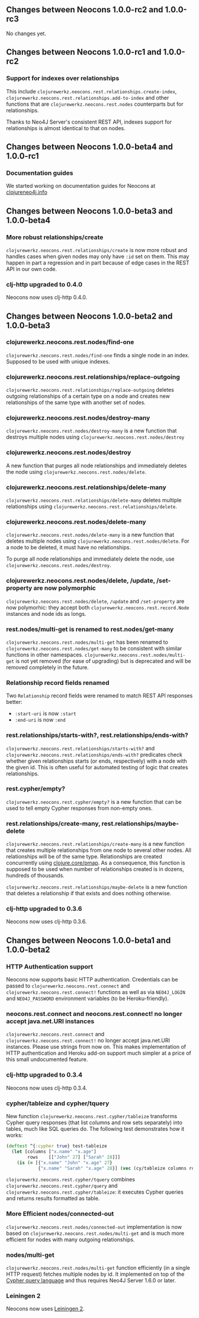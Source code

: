 ## Changes between Neocons 1.0.0-rc2 and 1.0.0-rc3

No changes yet.



## Changes between Neocons 1.0.0-rc1 and 1.0.0-rc2

### Support for indexes over relationships

This include `clojurewerkz.neocons.rest.relationships.create-index`, `clojurewerkz.neocons.rest.relationships.add-to-index`
and other functions that are `clojurewerkz.neocons.rest.nodes` counterparts but for relationships.

Thanks to Neo4J Server's consistent REST API, indexes support for relationships is almost identical to that on nodes.



## Changes between Neocons 1.0.0-beta4 and 1.0.0-rc1

### Documentation guides

We started working on documentation guides for Neocons at [clojureneo4j.info](http://clojureneo4j.info)


## Changes between Neocons 1.0.0-beta3 and 1.0.0-beta4

### More robust relationships/create

`clojurewerkz.neocons.rest.relationships/create` is now more robust and handles cases when given nodes
may only have `:id` set on them. This may happen in part a regression and in part because of edge cases
in the REST API in our own code.


### clj-http upgraded to 0.4.0

Neocons now uses clj-http 0.4.0.


## Changes between Neocons 1.0.0-beta2 and 1.0.0-beta3

### clojurewerkz.neocons.rest.nodes/find-one

`clojurewerkz.neocons.rest.nodes/find-one` finds a single node in an index. Supposed to be used with
unique indexes.


### clojurewerkz.neocons.rest.relationships/replace-outgoing

`clojurewerkz.neocons.rest.relationships/replace-outgoing` deletes outgoing relationships of a certain
type on a node and creates new relationships of the same type with another set of nodes.


### clojurewerkz.neocons.rest.nodes/destroy-many

`clojurewerkz.neocons.rest.nodes/destroy-many` is a new function that destroys multiple nodes using
`clojurewerkz.neocons.rest.nodes/destroy`


### clojurewerkz.neocons.rest.nodes/destroy

A new function that purges all node relationships and immediately deletes the node using `clojurewerkz.neocons.rest.nodes/delete`.


### clojurewerkz.neocons.rest.relationships/delete-many

`clojurewerkz.neocons.rest.relationships/delete-many` deletes multiple relationships using
`clojurewerkz.neocons.rest.relationships/delete`.


### clojurewerkz.neocons.rest.nodes/delete-many

`clojurewerkz.neocons.rest.nodes/delete-many` is a new function that deletes multiple nodes using
`clojurewerkz.neocons.rest.nodes/delete`. For a node to be deleted, it must have no relationships.

To purge all node relationships and immediately delete the node, use `clojurewerkz.neocons.rest.nodes/destroy`.


### clojurewerkz.neocons.rest.nodes/delete, /update, /set-property are now polymorphic

`clojurewerkz.neocons.rest.nodes/delete`, `/update` and `/set-property` are now polymorhic: they accept
both `clojurewerkz.neocons.rest.record.Node` instances and node ids as longs.


### rest.nodes/multi-get is renamed to rest.nodes/get-many

`clojurewerkz.neocons.rest.nodes/multi-get` has been renamed to `clojurewerkz.neocons.rest.nodes/get-many` to be consistent with
similar functions in other namespaces. `clojurewerkz.neocons.rest.nodes/multi-get` is not yet removed (for ease of upgrading)
but is deprecated and will be removed completely in the future.


### Relationship record fields renamed

Two `Relationship` record fields were renamed to match REST API responses better:

 * `:start-uri` is now `:start`
 * `:end-uri` is now `:end`


### rest.relationships/starts-with?, rest.relationships/ends-with?

`clojurewerkz.neocons.rest.relationships/starts-with?` and `clojurewerkz.neocons.rest.relationships/ends-with?` predicates check whether
given relationships starts (or ends, respectively) with a node with the given id. This is often useful
for automated testing of logic that creates relationships.


### rest.cypher/empty?

`clojurewerkz.neocons.rest.cypher/empty?` is a new function that can be used to tell empty Cypher responses from
non-empty ones.


### rest.relationships/create-many, rest.relationships/maybe-delete

`clojurewerkz.neocons.rest.relationships/create-many` is a new function that creates multiple relationships
from one node to several other nodes. All relationships will be of the same type. Relationships
are created concurrently using [clojure.core/pmap](http://clojuredocs.org/clojure_core/clojure.core/pmap). As a consequence, this function is supposed
to be used when number of relationships created is in dozens, hundreds of thousands.

`clojurewerkz.neocons.rest.relationships/maybe-delete` is a new function that deletes a relationship if that exists and does nothing
otherwise.


### clj-http upgraded to 0.3.6

Neocons now uses clj-http 0.3.6.



## Changes between Neocons 1.0.0-beta1 and 1.0.0-beta2

### HTTP Authentication support

Neocons now supports basic HTTP authentication. Credentials can be passed to `clojurewerkz.neocons.rest.connect` and
`clojurewerkz.neocons.rest.connect!` functions as well as via `NEO4J_LOGIN` and `NEO4J_PASSWORD` environment variables
(to be Heroku-friendly).


### neocons.rest.connect and neocons.rest.connect! no longer accept java.net.URI instances

`clojurewerkz.neocons.rest.connect` and `clojurewerkz.neocons.rest.connect!` no longer accept java.net.URI instances. Please use strings from now on.
This makes implementation of HTTP authentication and Heroku add-on support much simpler at a price of this small
undocumented feature.


### clj-http upgraded to 0.3.4

Neocons now uses clj-http 0.3.4.


### cypher/tableize and cypher/tquery

New function `clojurewerkz.neocons.rest.cypher/tableize` transforms Cypher query responses (that list columns and row sets separately) into tables,
much like SQL queries do. The following test demonstrates how it works:

``` clojure
(deftest ^{:cypher true} test-tableize
  (let [columns ["x.name" "x.age"]
        rows    [["John" 27] ["Sarah" 28]]]
    (is (= [{"x.name" "John" "x.age" 27}
            {"x.name" "Sarah" "x.age" 28}] (vec (cy/tableize columns rows))))))
```

`clojurewerkz.neocons.rest.cypher/tquery` combines `clojurewerkz.neocons.rest.cypher/query` and `clojurewerkz.neocons.rest.cypher/tableize`: it executes Cypher queries and returns results
formatted as table.


### More Efficient nodes/connected-out

`clojurewerkz.neocons.rest.nodes/connected-out` implementation is now based on `clojurewerkz.neocons.rest.nodes/multi-get` and is much more efficient for nodes
with many outgoing relationships.


### nodes/multi-get

`clojurewerkz.neocons.rest.nodes/multi-get` function efficiently (in a single HTTP request) fetches multiple nodes by id.
It implemented on top of the [Cypher query language](http://docs.neo4j.org/chunked/1.6/cypher-query-lang.html) and thus requires Neo4J Server 1.6.0 or later.


### Leiningen 2

Neocons now uses [Leiningen 2](https://github.com/technomancy/leiningen/wiki/Upgrading).
